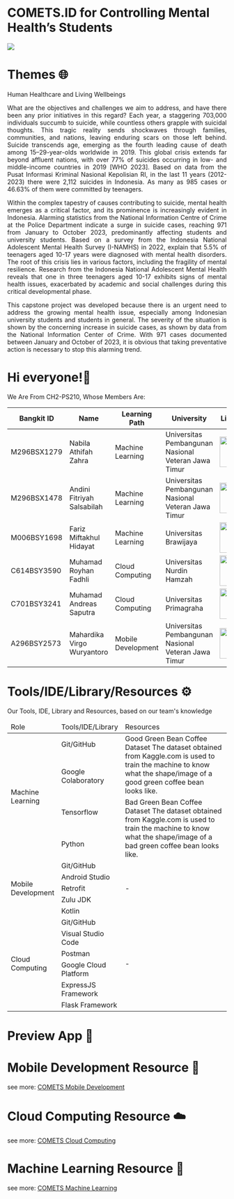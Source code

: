# COMETS.ID for Controlling Mental Health’s Students

<img src="https://static.tildacdn.com/tild3835-6262-4532-b037-303634333637/levitation-2.gif">

# Themes 🌐
<p align="justify">Human Healthcare and Living Wellbeings</p>

<p align="justify">What are the objectives and challenges we aim to address, and have there been any prior initiatives in this regard? Each year, a staggering 703,000 individuals succumb to suicide, while countless others grapple with suicidal thoughts. This tragic reality sends shockwaves through families, communities, and nations, leaving enduring scars on those left behind. Suicide transcends age, emerging as the fourth leading cause of death among 15–29-year-olds worldwide in 2019. This global crisis extends far beyond affluent nations, with over 77% of suicides occurring in low- and middle-income countries in 2019 [WHO 2023]. Based on data from the Pusat Informasi Kriminal Nasional Kepolisian RI, in the last 11 years (2012-2023) there were 2,112 suicides in Indonesia. As many as 985 cases or 46.63% of them were committed by teenagers. </p>

<p align="justify">Within the complex tapestry of causes contributing to suicide, mental health emerges as a critical factor, and its prominence is increasingly evident in Indonesia. Alarming statistics from the National Information Centre of Crime at the Police Department indicate a surge in suicide cases, reaching 971 from January to October 2023, predominantly affecting students and university students. Based on a survey from the Indonesia National Adolescent Mental Health Survey (I-NAMHS) in 2022, explain that 5.5% of teenagers aged 10-17 years were diagnosed with mental health disorders. The root of this crisis lies in various factors, including the fragility of mental resilience. Research from the Indonesia National Adolescent Mental Health reveals that one in three teenagers aged 10-17 exhibits signs of mental health issues, exacerbated by academic and social challenges during this critical developmental phase. </p>

<p align="justify">This capstone project was developed because there is an urgent need to address the growing mental health issue, especially among Indonesian university students and students in general. The severity of the situation is shown by the concerning increase in suicide cases, as shown by data from the National Information Center of Crime. With 971 cases documented between January and October of 2023, it is obvious that taking preventative action is necessary to stop this alarming trend. </p>

# Hi everyone!👋

We Are From CH2-PS210, Whose Members Are:

| Bangkit ID | Name | Learning Path | University |LinkedIn |
| ---      | ---       | ---       | ---       | ---       |
| M296BSX1279  | Nabila Athifah Zahra | Machine Learning | Universitas Pembangunan Nasional Veteran Jawa Timur | <a href="https://www.linkedin.com/in/nabila-athifah-zahra/"><img src="https://seeklogo.com/images/L/linkedin-logo-F84AF05CFC-seeklogo.com.png" style="width: 70px;"></a> |
| M296BSX1478  | Andini Fitriyah Salsabilah | Machine Learning | Universitas Pembangunan Nasional Veteran Jawa Timur | <a href="https://www.linkedin.com/in/andinifitriyahsalsabilah/"><img src="https://seeklogo.com/images/L/linkedin-logo-F84AF05CFC-seeklogo.com.png" style="width: 70px;"></a> |
| M006BSY1698  | Fariz Miftakhul Hidayat | Machine Learning | Universitas Brawijaya | <a href="https://www.linkedin.com/in/fariz-miftakhul-hidayat-769b90252/"><img src="https://seeklogo.com/images/L/linkedin-logo-F84AF05CFC-seeklogo.com.png" style="width: 70px;"></a> |
| C614BSY3590  | Muhamad Royhan Fadhli | Cloud Computing | Universitas Nurdin Hamzah | <a href="https://www.linkedin.com/in/muhamad-royhan-fadhli-7b2aa5167/"><img src="https://seeklogo.com/images/L/linkedin-logo-F84AF05CFC-seeklogo.com.png" style="width: 70px;"></a> |
| C701BSY3241  | Muhamad Andreas Saputra | Cloud Computing | Universitas Primagraha |  <a href="http://www.linkedin.com/in/m-andreas-saputra-1a74b4222"><img src="https://seeklogo.com/images/L/linkedin-logo-F84AF05CFC-seeklogo.com.png" style="width: 70px;"></a> |
| A296BSY2573  | Mahardika Virgo Wuryantoro  | Mobile Development | Universitas Pembangunan Nasional Veteran Jawa Timur |  <a href="https://www.linkedin.com/in/mahardika-virgo-wuryantoro-43330b249/"><img src="https://seeklogo.com/images/L/linkedin-logo-F84AF05CFC-seeklogo.com.png" style="width: 70px;"></a>  |


# Tools/IDE/Library/Resources ⚙️
Our Tools, IDE, Library and Resources, based on our team's knowledge

<table align="center">
    <thead>
        <tr>
            <td width="20%">Role</td>
            <td width="20%">Tools/IDE/Library</td>
            <td width="60%">Resources</td>
        </tr>
    </thead>
    <tbody>
        <tr>
            <td rowspan="4">Machine Learning</td>
            <td>Git/GitHub</td>
            <td rowspan="2">Good Green Bean Coffee Dataset
                The dataset obtained from Kaggle.com is used to train the machine to know what the shape/image of a good green coffee bean looks like.
            </td>
        </tr>
        <tr>            
            <td>Google Colaboratory</td>
        </tr>
        <tr>            
            <td>Tensorflow</td>
            <td rowspan="2">Bad Green Bean Coffee Dataset
                The dataset obtained from Kaggle.com is used to train the machine to know what the shape/image of a bad green coffee bean looks like.
            </td>
        </tr>
        <tr>            
            <td>Python</td>
        </tr>
        <tr>
            <td rowspan="5">Mobile Development</td>
            <td>Git/GitHub</td>
            <td rowspan="5">-</td>
        </tr>
        <tr>            
            <td>Android Studio</td>
        </tr>
        <tr>            
            <td>Retrofit</td>
        </tr>
        <tr>            
            <td>Zulu JDK</td>
        </tr>
        <tr>            
            <td>Kotlin</td>
        </tr>
        <tr>
            <td rowspan="6">Cloud Computing</td>
            <td>Git/GitHub</td>
            <td rowspan="6">-</td>
        </tr>
        <tr>            
            <td>Visual Studio Code</td>
        </tr>
        <tr>            
            <td>Postman</td>
        </tr>
        <tr>            
            <td>Google Cloud Platform</td>
        </tr>
        <tr>            
            <td>ExpressJS Framework</td>
        </tr>
        <tr>            
            <td>Flask Framework</td>
        </tr>
    </tbody>
</table>

# Preview App 📱

# Mobile Development Resource 📱
<p>see more: <a href="https://github.com/COMETS-ID/COMETS-FrontEnd">COMETS Mobile Development</a> </p>

# Cloud Computing Resource ☁️
<p>see more: <a href="https://github.com/COMETS-ID/BackEnd">COMETS Cloud Computing</a></p>

# Machine Learning Resource 🧠
<p>see more: <a href="https://github.com/COMETS-ID/DeployML">COMETS Machine Learning</a></p>
